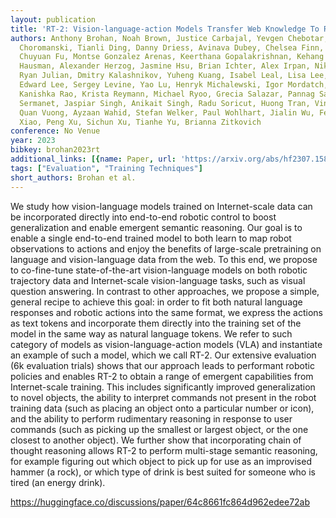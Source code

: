```yaml
---
layout: publication
title: 'RT-2: Vision-language-action Models Transfer Web Knowledge To Robotic Control'
authors: Anthony Brohan, Noah Brown, Justice Carbajal, Yevgen Chebotar, Xi Chen, Krzysztof
  Choromanski, Tianli Ding, Danny Driess, Avinava Dubey, Chelsea Finn, Pete Florence,
  Chuyuan Fu, Montse Gonzalez Arenas, Keerthana Gopalakrishnan, Kehang Han, Karol
  Hausman, Alexander Herzog, Jasmine Hsu, Brian Ichter, Alex Irpan, Nikhil Joshi,
  Ryan Julian, Dmitry Kalashnikov, Yuheng Kuang, Isabel Leal, Lisa Lee, Tsang-wei
  Edward Lee, Sergey Levine, Yao Lu, Henryk Michalewski, Igor Mordatch, Karl Pertsch,
  Kanishka Rao, Krista Reymann, Michael Ryoo, Grecia Salazar, Pannag Sanketi, Pierre
  Sermanet, Jaspiar Singh, Anikait Singh, Radu Soricut, Huong Tran, Vincent Vanhoucke,
  Quan Vuong, Ayzaan Wahid, Stefan Welker, Paul Wohlhart, Jialin Wu, Fei Xia, Ted
  Xiao, Peng Xu, Sichun Xu, Tianhe Yu, Brianna Zitkovich
conference: No Venue
year: 2023
bibkey: brohan2023rt
additional_links: [{name: Paper, url: 'https://arxiv.org/abs/hf2307.15818'}]
tags: ["Evaluation", "Training Techniques"]
short_authors: Brohan et al.
---
```

We study how vision-language models trained on Internet-scale data can be incorporated directly into end-to-end robotic control to boost generalization and enable emergent semantic reasoning. Our goal is to enable a single end-to-end trained model to both learn to map robot observations to actions and enjoy the benefits of large-scale pretraining on language and vision-language data from the web. To this end, we propose to co-fine-tune state-of-the-art vision-language models on both robotic trajectory data and Internet-scale vision-language tasks, such as visual question answering. In contrast to other approaches, we propose a simple, general recipe to achieve this goal: in order to fit both natural language responses and robotic actions into the same format, we express the actions as text tokens and incorporate them directly into the training set of the model in the same way as natural language tokens. We refer to such category of models as vision-language-action models (VLA) and instantiate an example of such a model, which we call RT-2. Our extensive evaluation (6k evaluation trials) shows that our approach leads to performant robotic policies and enables RT-2 to obtain a range of emergent capabilities from Internet-scale training. This includes significantly improved generalization to novel objects, the ability to interpret commands not present in the robot training data (such as placing an object onto a particular number or icon), and the ability to perform rudimentary reasoning in response to user commands (such as picking up the smallest or largest object, or the one closest to another object). We further show that incorporating chain of thought reasoning allows RT-2 to perform multi-stage semantic reasoning, for example figuring out which object to pick up for use as an improvised hammer (a rock), or which type of drink is best suited for someone who is tired (an energy drink).

https://huggingface.co/discussions/paper/64c8661fc864d962edee72ab